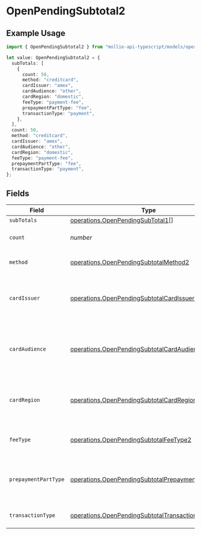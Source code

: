 # OpenPendingSubtotal2

## Example Usage

```typescript
import { OpenPendingSubtotal2 } from "mollie-api-typescript/models/operations";

let value: OpenPendingSubtotal2 = {
  subTotals: [
    {
      count: 50,
      method: "creditcard",
      cardIssuer: "amex",
      cardAudience: "other",
      cardRegion: "domestic",
      feeType: "payment-fee",
      prepaymentPartType: "fee",
      transactionType: "payment",
    },
  ],
  count: 50,
  method: "creditcard",
  cardIssuer: "amex",
  cardAudience: "other",
  cardRegion: "domestic",
  feeType: "payment-fee",
  prepaymentPartType: "fee",
  transactionType: "payment",
};
```

## Fields

| Field                                                                                                                  | Type                                                                                                                   | Required                                                                                                               | Description                                                                                                            | Example                                                                                                                |
| ---------------------------------------------------------------------------------------------------------------------- | ---------------------------------------------------------------------------------------------------------------------- | ---------------------------------------------------------------------------------------------------------------------- | ---------------------------------------------------------------------------------------------------------------------- | ---------------------------------------------------------------------------------------------------------------------- |
| `subTotals`                                                                                                            | [operations.OpenPendingSubTotal1](../../models/operations/openpendingsubtotal1.md)[]                                   | :heavy_minus_sign:                                                                                                     | N/A                                                                                                                    |                                                                                                                        |
| `count`                                                                                                                | *number*                                                                                                               | :heavy_minus_sign:                                                                                                     | Number of transactions of this type                                                                                    | 50                                                                                                                     |
| `method`                                                                                                               | [operations.OpenPendingSubtotalMethod2](../../models/operations/openpendingsubtotalmethod2.md)                         | :heavy_minus_sign:                                                                                                     | Payment type of the transactions                                                                                       | creditcard                                                                                                             |
| `cardIssuer`                                                                                                           | [operations.OpenPendingSubtotalCardIssuer2](../../models/operations/openpendingsubtotalcardissuer2.md)                 | :heavy_minus_sign:                                                                                                     | In case of payments transactions with card, the card issuer will be available                                          | amex                                                                                                                   |
| `cardAudience`                                                                                                         | [operations.OpenPendingSubtotalCardAudience2](../../models/operations/openpendingsubtotalcardaudience2.md)             | :heavy_minus_sign:                                                                                                     | In case of payments trnsactions with card, the card audience will be available.                                        | other                                                                                                                  |
| `cardRegion`                                                                                                           | [operations.OpenPendingSubtotalCardRegion2](../../models/operations/openpendingsubtotalcardregion2.md)                 | :heavy_minus_sign:                                                                                                     | In case of payments transactions with card, the card region will be available.                                         | domestic                                                                                                               |
| `feeType`                                                                                                              | [operations.OpenPendingSubtotalFeeType2](../../models/operations/openpendingsubtotalfeetype2.md)                       | :heavy_minus_sign:                                                                                                     | Present when the transaction represents a fee.                                                                         | payment-fee                                                                                                            |
| `prepaymentPartType`                                                                                                   | [operations.OpenPendingSubtotalPrepaymentPartType2](../../models/operations/openpendingsubtotalprepaymentparttype2.md) | :heavy_minus_sign:                                                                                                     | Prepayment part: fee itself, reimbursement, discount, VAT or rounding compensation.                                    | fee                                                                                                                    |
| `transactionType`                                                                                                      | [operations.OpenPendingSubtotalTransactionType2](../../models/operations/openpendingsubtotaltransactiontype2.md)       | :heavy_minus_sign:                                                                                                     | Represents the transaction type                                                                                        | payment                                                                                                                |
